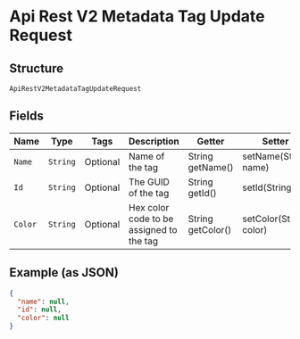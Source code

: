 
# Api Rest V2 Metadata Tag Update Request

## Structure

`ApiRestV2MetadataTagUpdateRequest`

## Fields

| Name | Type | Tags | Description | Getter | Setter |
|  --- | --- | --- | --- | --- | --- |
| `Name` | `String` | Optional | Name of the tag | String getName() | setName(String name) |
| `Id` | `String` | Optional | The GUID of the tag | String getId() | setId(String id) |
| `Color` | `String` | Optional | Hex color code to be assigned to the tag | String getColor() | setColor(String color) |

## Example (as JSON)

```json
{
  "name": null,
  "id": null,
  "color": null
}
```

